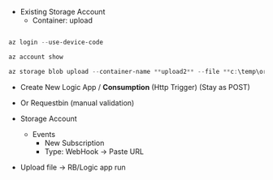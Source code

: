 - Existing Storage Account
  - Container: upload

```powershell

az login --use-device-code

az account show

az storage blob upload --container-name **upload2** --file **c:\temp\order.txt** *--account-name **dgidemo012024** --overwrite

```

- Create New Logic App / **Consumption** (Http Trigger) (Stay as POST)   
- Or Requestbin (manual validation)

- Storage Account
  - Events
    - New Subscription
    - Type: WebHook -> Paste URL

- Upload file -> RB/Logic app run



